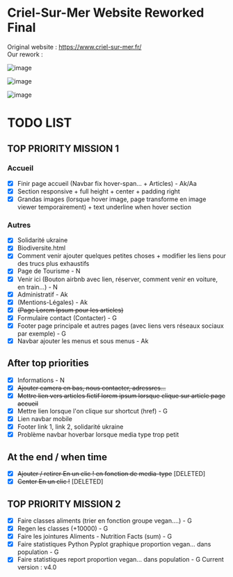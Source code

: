 # Criel-Sur-Mer Website Reworked Final
Original website : https://www.criel-sur-mer.fr/  
Our rework :

![image](https://user-images.githubusercontent.com/103834533/208250158-aeaa6fa0-d608-438c-b8dc-19014e62e32a.png)

![image](https://user-images.githubusercontent.com/103834533/208250215-97c7da0c-d4a7-41ce-8c30-4c5bba756b92.png)

![image](https://user-images.githubusercontent.com/103834533/208250270-c7bd8737-623f-468f-9577-4ca67ebd19da.png)

# TODO LIST
## TOP PRIORITY MISSION 1
### Accueil
- [x] Finir page accueil (Navbar fix hover-span... + Articles) - Ak/Aa
- [x] Section responsive + full height + center + padding right
- [x] Grandas images (lorsque hover image, page transforme en image viewer temporairement) + text underline when hover section  

### Autres
- [x] Solidarité ukraine
- [x] Biodiversite.html
- [x] Comment venir ajouter quelques petites choses + modifier les liens pour des trucs plus exhaustifs
- [x] Page de Tourisme - N
- [x] Venir ici (Bouton airbnb avec lien, réserver, comment venir en voiture, en train...) - N
- [x] Administratif - Ak
- [x] (Mentions-Légales) - Ak
- [x] ~~(Page Lorem Ipsum pour les articles)~~
- [x] Formulaire contact (Contacter) - G
- [x] Footer page principale et autres pages (avec liens vers réseaux sociaux par exemple) - G
- [x] Navbar ajouter les menus et sous menus - Ak  

## After top priorities
- [x] Informations - N
- [x] ~~Ajouter camera en bas, nous contacter, adressres...~~
- [x] ~~Mettre lien vers articles fictif lorem ipsum lorsque clique sur article page accueil~~
- [x] Mettre lien lorsque l'on clique sur shortcut (href) - G
- [x] Lien navbar mobile 
- [x] Footer link 1, link 2, solidarité ukraine
- [x] Problème navbar hoverbar lorsque media type trop petit  

## At the end / when time
- [x] ~~Ajouter / retirer En un clic ! en fonction de media-type~~ [DELETED]
- [x] ~~Center En un clic !~~ [DELETED]  

## TOP PRIORITY MISSION 2
- [x] Faire classes aliments (trier en fonction groupe vegan....) - G
- [x] Regen les classes (+10000) - G
- [x] Faire les jointures Aliments - Nutrition Facts (sum) - G
- [x] Faire statistiques Python Pyplot graphique proportion vegan... dans population - G
- [x] Faire statistiques report proportion vegan... dans population - G
Current version : v4.0
